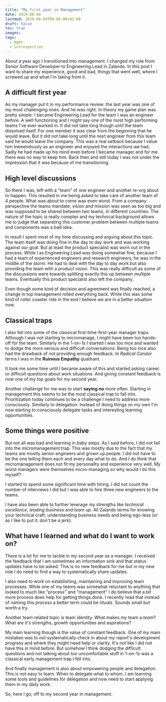 ```yaml
---
title: "My first year in Management"
date: 2019-08-04
lastmod: 2019-08-04T09:00:00+02:00
draft: false
toc: true
images:
tags: 
  - mgmt
  - introspection
---
```


About a year ago I transitioned into management. I changed my role from Senior
Software Developer to Engineering Lead in Zalando. In this post I want to share
my experience, good and bad, things that went well, where I screwed up and what
I'm taking from it.

## A difficult first year

As my manager put it in my performance review: the last year was one of my most
challenging ones. And he was right. In theory my game plan was pretty *simple*:
I became Engineering Lead for the team I was an engineer before. A well
functioning and I might say one of the most high performing teams I've ever
worked in. It did not take long though until the team dissolved itself. For one
member it was clear from the beginning that he would leave. But it did not take
long until the next engineer from this team said he would leave the company.
This was a real setback because I value him tremendously as an engineer and
enjoyed the interactions we had. Sadly he had made up his mind even before I
became manager and for me there was no way to keep him. Back then and still
today I was not under the impression that it was because of me transitioning.

## High level discussions

So there I was, left with a "team" of one engineer and another re-org about to
happen. This resulted in me being asked to take care of another team of 4
people. What was about to come was even worst. From a company perspective the
teams mandate, vision and mission was seen as too big and was supposed to be
shared between two teams, in different countries. The nature of the topic is
really complex and my technical background allows me to judge that separating
this customer problem between multiple teams and components was a bad idea.

In result I spent most of my time discussing and arguing about this topic. The
team itself was doing fine in the day to day work and was working against our
goal. But at least the product specialist was worn out in the process. While I
as Engineering Lead was doing somewhat fine, because I had a team of experienced
engineers and research engineers, he was in the middle of the storm. He had to
deal with the day to day work but also providing the team with a product vision.
This was really difficult as some of the discussions were towards splitting
exactly this up between multiple teams. Eventually this product specialist also
left the company.

Even though some kind of decision and agreement was finally reached, a change in
top management rolled everything back. While this was some kind of roller
coaster ride in the end I believe we are in a better situation now.

## Classical traps

I also fell into some of the classical first-time-first-year manager traps.
Although I was not starting to micromanage, I might have been too hands-off for
the team. Similarly in the 1-on-1s I started I was too nice and wanted to dodge
the more serious and difficult conversations. Being too nice also had the
drawback of not providing enough feedback. In *Radical Candor* terms I was in
the **Ruinous Empathy** quadrant.

It took me some time until I became aware of this and started asking career or
difficult questions about work situations. And giving constant feedback is now
one of my top goals for my second year.

Another challenge for me was to start **saying no** more often. Starting in
management this seems to be the most classical trap to fall into. Prioritization
today continues to be a challenge I need to address more consciously. Similarly
to delegation. Instead of doing things on my own I'm now starting to consciously
delegate tasks and interesting learning opportunities.

## Some things were positive

But not all was bad and learning in baby steps. As I said before, I did not fall
into the micromanagement trap. This was mostly due to the fact that my teams are
mostly senior engineers and grown up people. I did not have to be the one
telling them each and every day what to do. And I do think that micromanagement
does not fit my personality and experience very well. My worst managers were
themselves micro-managing so why would I do this myself?

I started to spend some significant time with hiring. I did not count the number
of interviews I did but I was able to hire three new engineers to the teams.

I have also been able to further leverage my strengths like *technical
excellence*, *leading business* and *team up*. All Zalando terms for knowing
your technical craft, understanding business needs and being ego-less (or as I
like to put it: don't be a jerk).

## What have I learned and what do I want to work on?

There is a lot for me to tackle in my second year as a manager. I received the
feedback that I am sometimes an information sink and that status updates have to
be asked. This is no new feedback for me but in my new role I do need to find a
way to systematically share updates.

I also need to work on establishing, maintaining and improving team processes.
While one of my teams was somewhat reluctant to anything that looked to much
like "process" and "management" I do believe that a bit more process does help
for getting things done. I recently read that instead of naming this *process*
a better term could be *rituals*. Sounds small but worth a try.

Another team related topic is team identity. What makes my team a *team*? What
are it's strengths, growth opportunities and aspirations?

My main learning though is the value of constant feedback. One of my main
mistakes was to not systematically check in about my report's development
progress and where they might need help or clarity. It's not like I did not have
this in mind before. But somehow I think dodging the difficult questions and not
talking about too uncomfortable stuff in 1-on-1s was a classical early
management trap I fell into.

And finally management is also about empowering people and delegation. This is
not easy to learn. When to delegate what to whom. I am learning some tools and
guidelines for delegation and now need to start applying them in my daily work.

So, here I go, off to my second year in management.
